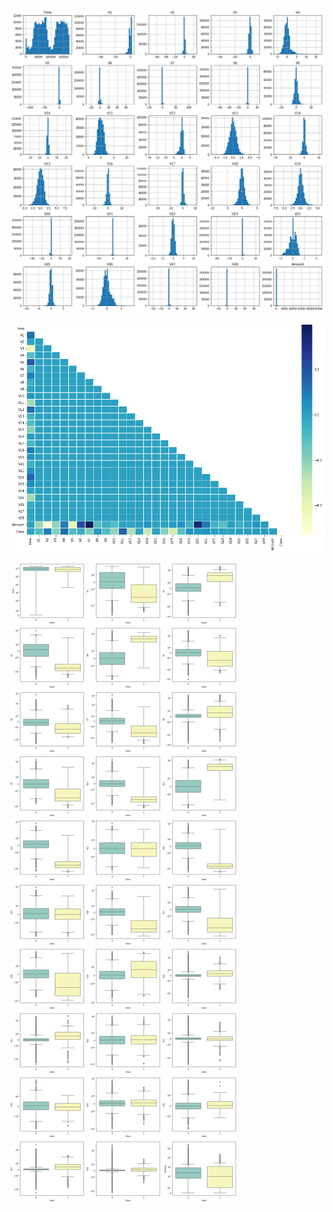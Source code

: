 
![Logo](images/plotbars1.png)


![Logo](images/correlationmatrix.png)


![Logo](images/boxplots1.png)
